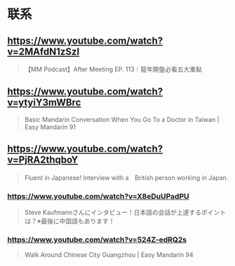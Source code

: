 # 联系

## https://www.youtube.com/watch?v=2MAfdN1zSzI

> 【MM Podcast】After Meeting EP. 113｜龍年開盤必看五大重點

## https://www.youtube.com/watch?v=ytyiY3mWBrc

> Basic Mandarin Conversation When You Go To a Doctor in Taiwan | Easy Mandarin 91 
 
## https://www.youtube.com/watch?v=PjRA2thqboY 

> Fluent in Japanese! Interview with a　British person working in Japan.
 
### https://www.youtube.com/watch?v=X8eDuUPadPU

> Steve Kaufmannさんにインタビュー！日本語の会話が上達するポイントは？※最後に中国語もあります！ 

### https://www.youtube.com/watch?v=524Z-edRQ2s

> Walk Around Chinese City Guangzhou | Easy Mandarin 94 
